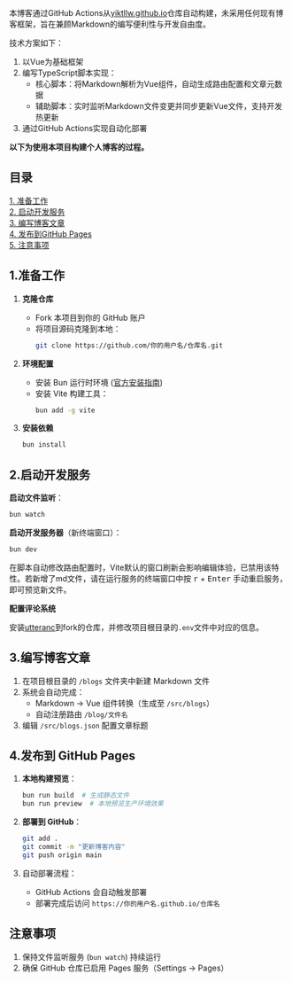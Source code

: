本博客通过GitHub Actions从[yiktllw.github.io](https://github.com/yiktllw/yiktllw.github.io)仓库自动构建，未采用任何现有博客框架，旨在兼顾Markdown的编写便利性与开发自由度。

技术方案如下：

1. 以Vue为基础框架
2. 编写TypeScript脚本实现：
   - 核心脚本：将Markdown解析为Vue组件，自动生成路由配置和文章元数据
   - 辅助脚本：实时监听Markdown文件变更并同步更新Vue文件，支持开发热更新
3. 通过GitHub Actions实现自动化部署

**以下为使用本项目构建个人博客的过程。**

## 目录

[1. 准备工作](#1.准备工作)<br>
[2. 启动开发服务](#2.启动开发服务)<br>
[3. 编写博客文章](#3.编写博客文章)<br>
[4. 发布到GitHub Pages](#4.发布到-github-pages)<br>
[5. 注意事项](#注意事项)

## 1.准备工作

1. **克隆仓库**

   - Fork 本项目到你的 GitHub 账户
   - 将项目源码克隆到本地：
     ```bash
     git clone https://github.com/你的用户名/仓库名.git
     ```

2. **环境配置**

   - 安装 Bun 运行时环境 ([官方安装指南](https://bun.sh/docs/installation))
   - 安装 Vite 构建工具：
     ```bash
     bun add -g vite
     ```

3. **安装依赖**
   ```bash
   bun install
   ```

## 2.启动开发服务

**启动文件监听**：

```bash
bun watch
```

**启动开发服务器**（新终端窗口）：

```bash
bun dev
```

在脚本自动修改路由配置时，Vite默认的窗口刷新会影响编辑体验，已禁用该特性。若新增了md文件，请在运行服务的终端窗口中按 <kbd>r</kbd> + <kbd>Enter</kbd> 手动重启服务，即可预览新文件。

**配置评论系统**

安装[utteranc](https://github.com/apps/utterances)到fork的仓库，并修改项目根目录的`.env`文件中对应的信息。

## 3.编写博客文章

1. 在项目根目录的 `/blogs` 文件夹中新建 Markdown 文件
2. 系统会自动完成：
   - Markdown → Vue 组件转换（生成至 `/src/blogs`）
   - 自动注册路由 `/blog/文件名`
3. 编辑 `/src/blogs.json` 配置文章标题

## 4.发布到 GitHub Pages

1. **本地构建预览**：

   ```bash
   bun run build  # 生成静态文件
   bun run preview  # 本地预览生产环境效果
   ```

2. **部署到 GitHub**：

   ```bash
   git add .
   git commit -m "更新博客内容"
   git push origin main
   ```

3. 自动部署流程：
   - GitHub Actions 会自动触发部署
   - 部署完成后访问 `https://你的用户名.github.io/仓库名`

## 注意事项

1. 保持文件监听服务 (`bun watch`) 持续运行
2. 确保 GitHub 仓库已启用 Pages 服务（Settings → Pages）
